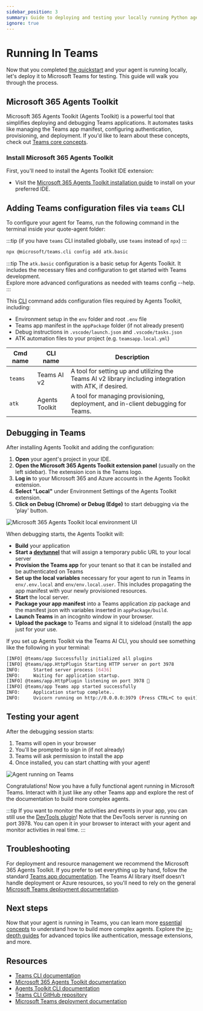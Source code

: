 ```yaml
---
sidebar_position: 3
summary: Guide to deploying and testing your locally running Python agent in Microsoft Teams using the Microsoft 365 Agents Toolkit.
ignore: true
---
```


# Running In Teams

Now that you completed [the quickstart](quickstart) and your agent is running locally, let's deploy it to Microsoft Teams for testing. This guide will walk you through the process.

## Microsoft 365 Agents Toolkit

Microsoft 365 Agents Toolkit (Agents Toolkit) is a powerful tool that simplifies deploying and debugging Teams applications. It automates tasks like managing the Teams app manifest, configuring authentication, provisioning, and deployment. If you'd like to learn about these concepts, check out [Teams core concepts](/teams/core-concepts).

### Install Microsoft 365 Agents Toolkit

First, you'll need to install the Agents Toolkit IDE extension:

- Visit the [Microsoft 365 Agents Toolkit installation guide](https://learn.microsoft.com/en-us/microsoftteams/platform/toolkit/install-teams-toolkit) to install on your preferred IDE.

## Adding Teams configuration files via `teams` CLI

To configure your agent for Teams, run the following command in the terminal inside your quote-agent folder:

:::tip
(if you have `teams` CLI installed globally, use `teams` instead of `npx`)
:::

```bash
npx @microsoft/teams.cli config add atk.basic
```

:::tip
The `atk.basic` configuration is a basic setup for Agents Toolkit. It includes the necessary files and configuration to get started with Teams development.<br/>
Explore more advanced configurations as needed with teams config --help.<br />
:::

This [CLI](/developer-tools/cli) command adds configuration files required by Agents Toolkit, including:

- Environment setup in the `env` folder and root `.env` file
- Teams app manifest in the `appPackage` folder (if not already present)
- Debug instructions in `.vscode/launch.json` and `.vscode/tasks.json`
- ATK automation files to your project (e.g. `teamsapp.local.yml`)

| Cmd name   | CLI name      | Description                                                                                                                                        |
| ---------- | ------------- | -------------------------------------------------------------------------------------------------------------------------------------------------- |
| `teams`    | Teams AI v2   | A tool for setting up and utilizing the Teams AI v2 library including integration with ATK, if desired.                                            |
| `atk` | Agents Toolkit | A tool for managing provisioning, deployment, and in-client debugging for Teams. |

## Debugging in Teams

After installing Agents Toolkit and adding the configuration:

1. **Open** your agent's project in your IDE.
2. **Open the Microsoft 365 Agents Toolkit extension panel** (usually on the left sidebar). The extension icon is the Teams logo.
3. **Log in** to your Microsoft 365 and Azure accounts in the Agents Toolkit extension.
4. **Select "Local"** under Environment Settings of the Agents Toolkit extension.
5. **Click on Debug (Chrome) or Debug (Edge)** to start debugging via the 'play' button.

![Microsoft 365 Agents Toolkit local environment UI](/screenshots/agents-toolkit.png)

When debugging starts, the Agents Toolkit will:

- **Build** your application
- **Start a [devtunnel](/teams/core-concepts#devtunnel)** that will assign a temporary public URL to your local server
- **Provision the Teams app** for your tenant so that it can be installed and be authenticated on Teams
- **Set up the local variables** necessary for your agent to run in Teams in `env/.env.local` and `env/env.local.user`. This includes propagating the app manifest with your newly provisioned resources.
- **Start** the local server.
- **Package your app manifest** into a Teams application zip package and the manifest json with variables inserted in `appPackage/build`.
- **Launch Teams** in an incognito window in your browser.
- **Upload the package** to Teams and signal it to sideload (install) the app just for your use.

If you set up Agents Toolkit via the Teams AI CLI, you should see something like the following in your terminal:


```sh
[INFO] @teams/app Successfully initialized all plugins
[INFO] @teams/app.HttpPlugin Starting HTTP server on port 3978
INFO:     Started server process [6436]
INFO:     Waiting for application startup.
[INFO] @teams/app.HttpPlugin listening on port 3978 🚀
[INFO] @teams/app Teams app started successfully
INFO:     Application startup complete..
INFO:     Uvicorn running on http://0.0.0.0:3979 (Press CTRL+C to quit)
```


## Testing your agent

After the debugging session starts:

1. Teams will open in your browser
2. You'll be prompted to sign in (if not already)
3. Teams will ask permission to install the app
4. Once installed, you can start chatting with your agent!

![Agent running on Teams](/screenshots/example-on-teams.png)

Congratulations! Now you have a fully functional agent running in Microsoft Teams. Interact with it just like any other Teams app and explore the rest of the documentation to build more complex agents.

:::tip
If you want to monitor the activities and events in your app, you can still use the [DevTools plugin](/developer-tools/devtools)! Note that the DevTools server is running on port 3978. You can open it in your browser to interact with your agent and monitor activities in real time.
:::

## Troubleshooting

For deployment and resource management we recommend the Microsoft 365 Agents Toolkit. If you prefer to set everything up by hand, follow the standard [Teams app documentation](https://learn.microsoft.com/en-us/microsoftteams/platform/concepts/deploy-and-publish/apps-publish-overview). The Teams AI library itself doesn't handle deployment or Azure resources, so you'll need to rely on the general [Microsoft Teams deployment documentation](https://learn.microsoft.com/en-us/microsoftteams/deploy-overview).

## Next steps

Now that your agent is running in Teams, you can learn more [essential concepts](../essentials) to understand how to build more complex agents. Explore the [in-depth guides](../in-depth-guides) for advanced topics like authentication, message extensions, and more.

## Resources

- [Teams CLI documentation](/developer-tools/cli)
- [Microsoft 365 Agents Toolkit documentation](https://learn.microsoft.com/en-us/microsoft-365/developer/overview-m365-agents-toolkit?toc=%2Fmicrosoftteams%2Fplatform%2Ftoc.json&bc=%2Fmicrosoftteams%2Fplatform%2Fbreadcrumb%2Ftoc.json)
- [Agents Toolkit CLI documentation](https://learn.microsoft.com/en-us/microsoftteams/platform/toolkit/microsoft-365-agents-toolkit-cli)
- [Teams CLI GitHub repository](https://github.com/OfficeDev/Teams-Toolkit)
- [Microsoft Teams deployment documentation](https://learn.microsoft.com/en-us/microsoftteams/deploy-overview)
